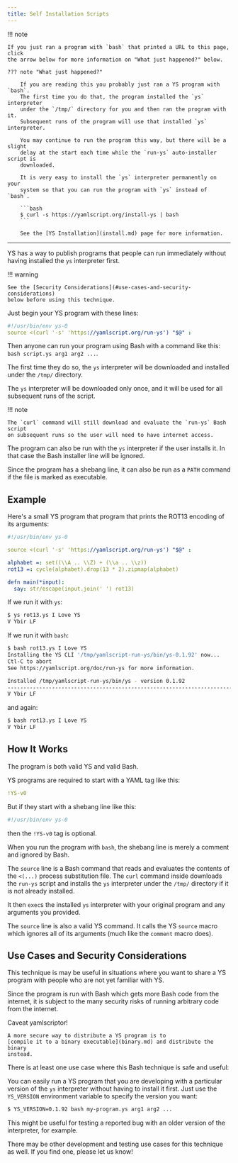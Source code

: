 ```yaml
---
title: Self Installation Scripts
---
```


!!! note

    If you just ran a program with `bash` that printed a URL to this page, click
    the arrow below for more information on "What just happened?" below.

    ??? note "What just happened?"

        If you are reading this you probably just ran a YS program with `bash`.
        The first time you do that, the program installed the `ys` interpreter
        under the `/tmp/` directory for you and then ran the program with it.
        Subsequent runs of the program will use that installed `ys` interpreter.

        You may continue to run the program this way, but there will be a slight
        delay at the start each time while the `run-ys` auto-installer script is
        downloaded.

        It is very easy to install the `ys` interpreter permanently on your
        system so that you can run the program with `ys` instead of `bash`.

        ```bash
        $ curl -s https://yamlscript.org/install-ys | bash
        ```

        See the [YS Installation](install.md) page for more information.

----

YS has a way to publish programs that people can run immediately without having
installed the `ys` interpreter first.

!!! warning

    See the [Security Considerations](#use-cases-and-security-considerations)
    below before using this technique.

Just begin your YS program with these lines:

```yaml
#!/usr/bin/env ys-0
source <(curl '-s' 'https://yamlscript.org/run-ys') "$@" :
```

Then anyone can run your program using Bash with a command like this:
`bash script.ys arg1 arg2 ...`.

The first time they do so, the `ys` interpreter will be downloaded and installed
under the `/tmp/` directory.

The `ys` interpreter will be downloaded only once, and it will be used for all
subsequent runs of the script.

!!! note

    The `curl` command will still download and evaluate the `run-ys` Bash script
    on subsequent runs so the user will need to have internet access.

The program can also be run with the `ys` interpreter if the user installs it.
In that case the Bash installer line will be ignored.

Since the program has a shebang line, it can also be run as a `PATH` command
if the file is marked as executable.


## Example

Here's a small YS program that program that prints the ROT13 encoding of its
arguments:

```yaml
#!/usr/bin/env ys-0

source <(curl '-s' 'https://yamlscript.org/run-ys') "$@" :

alphabet =: set((\\A .. \\Z) + (\\a .. \\z))
rot13 =: cycle(alphabet).drop(13 * 2).zipmap(alphabet)

defn main(*input):
  say: str/escape(input.join(' ') rot13)
```

If we run it with `ys`:

```bash
$ ys rot13.ys I Love YS
V Ybir LF
```

If we run it with `bash`:

```bash
$ bash rot13.ys I Love YS
Installing the YS CLI '/tmp/yamlscript-run-ys/bin/ys-0.1.92' now...
Ctl-C to abort
See https://yamlscript.org/doc/run-ys for more information.

Installed /tmp/yamlscript-run-ys/bin/ys - version 0.1.92
--------------------------------------------------------------------------------
V Ybir LF
```

and again:

```bash
$ bash rot13.ys I Love YS
V Ybir LF
```


## How It Works

The program is both valid YS and valid Bash.

YS programs are required to start with a YAML tag like this:

```yaml
!YS-v0
```

But if they start with a shebang line like this:

```yaml
#!/usr/bin/env ys-0
```

then the `!YS-v0` tag is optional.

When you run the program with `bash`, the shebang line is merely a comment and
ignored by Bash.

The `source` line is a Bash command that reads and evaluates the contents of the
`<(...)` process substitution file.
The `curl` command inside downloads the `run-ys` script and installs the `ys`
interpreter under the `/tmp/` directory if it is not already installed.

It then `exec`s the installed `ys` interpreter with your original program and
any arguments you provided.

The `source` line is also a valid YS command.
It calls the YS `source` macro which ignores all of its arguments (much like
the `comment` macro does).


## Use Cases and Security Considerations

This technique is may be useful in situations where you want to share a YS
program with people who are not yet familiar with YS.

Since the program is run with Bash which gets more Bash code from the internet,
it is subject to the many security risks of running arbitrary code from the
internet.

Caveat yamlscriptor!

    A more secure way to distribute a YS program is to
    [compile it to a binary executable](binary.md) and distribute the binary
    instead.

There is at least one use case where this Bash technique is safe and useful:

You can easily run a YS program that you are developing with a particular
version of the `ys` interpreter without having to install it first.
Just use the `YS_VERSION` environment variable to specify the version you want:

```bash
$ YS_VERSION=0.1.92 bash my-program.ys arg1 arg2 ...
```

This might be useful for testing a reported bug with an older version of the
interpreter, for example.

There may be other development and testing use cases for this technique as well.
If you find one, please let us know!
